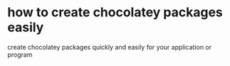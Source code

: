 # how to create chocolatey packages easily
 create chocolatey packages quickly and easily for your application or program
